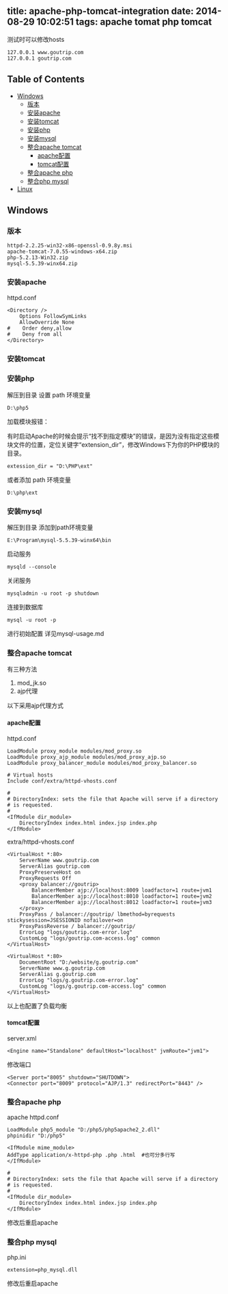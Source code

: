 title: apache-php-tomcat-integration
date: 2014-08-29 10:02:51
tags: apache tomat php tomcat
---

测试时可以修改hosts

	127.0.0.1 www.goutrip.com
	127.0.0.1 goutrip.com

## <a name="TOC">Table of Contents</a>

*   [Windows](#windows)
    *   [版本](#version)
    *   [安装apache](#install-apache)
    *   [安装tomcat](#install-tomcat)
    *   [安装php](#install-php)
    *   [安装mysql](#install-mysql)
    *   [整合apache tomcat](#integrate-apache-tomcat)
        *   [apache配置](#config-apache)
        *   [tomcat配置](#config-tomcat)
    *   [整合apache php](#integrate-apache-php)
    *   [整合php mysql](#integrate-php-mysql)
* [Linux]()


## <a id="windows">Windows</a>

### <a id="version">版本</a>

	httpd-2.2.25-win32-x86-openssl-0.9.8y.msi
	apache-tomcat-7.0.55-windows-x64.zip
	php-5.2.13-Win32.zip
	mysql-5.5.39-winx64.zip

### <a id="install-apache">安装apache</a>

httpd.conf

	<Directory />
	    Options FollowSymLinks
	    AllowOverride None
	#    Order deny,allow
	#    Deny from all
	</Directory>


### <a id="install-tomcat">安装tomcat</a>
### <a id="install-php">安装php</a>
解压到目录 设置 path 环境变量

	D:\php5

加载模块报错：

有时启动Apache的时候会提示“找不到指定模块”的错误，是因为没有指定这些模块文件的位置，定位关键字“extension_dir”，修改Windows下为你的PHP模块的目录。

	extession_dir = "D:\PHP\ext"

或者添加 path 环境变量 

	D:\php\ext

### <a id="install-mysql">安装mysql</a>
解压到目录
添加到path环境变量

	E:\Program\mysql-5.5.39-winx64\bin

启动服务

	mysqld --console

关闭服务

	mysqladmin -u root -p shutdown

连接到数据库

	mysql -u root -p



进行初始配置 详见mysql-usage.md

### <a id="integrate-apache-tomcat">整合apache tomcat</a>

有三种方法

1. mod_jk.so
2. ajp代理

以下采用ajp代理方式
#### <a id="config-apache">apache配置</a>
httpd.conf

	LoadModule proxy_module modules/mod_proxy.so
	LoadModule proxy_ajp_module modules/mod_proxy_ajp.so
	LoadModule proxy_balancer_module modules/mod_proxy_balancer.so

	# Virtual hosts 
	Include conf/extra/httpd-vhosts.conf 

	#
	# DirectoryIndex: sets the file that Apache will serve if a directory
	# is requested.
	#
	<IfModule dir_module>
	    DirectoryIndex index.html index.jsp index.php
	</IfModule>

extra/httpd-vhosts.conf

	<VirtualHost *:80>
		ServerName www.goutrip.com
		ServerAlias goutrip.com
		ProxyPreserveHost on
		ProxyRequests Off
		<proxy balancer://goutrip>
			BalancerMember ajp://localhost:8009 loadfactor=1 route=jvm1
			BalancerMember ajp://localhost:8010 loadfactor=1 route=jvm2
			BalancerMember ajp://localhost:8012 loadfactor=1 route=jvm3
		</proxy>
		ProxyPass / balancer://goutrip/ lbmethod=byrequests stickysession=JSESSIONID nofailover=on
		ProxyPassReverse / balancer://goutrip/
		ErrorLog "logs/goutrip.com-error.log"
		CustomLog "logs/goutrip.com-access.log" common
	</VirtualHost>

	<VirtualHost *:80>
		DocumentRoot "D:/website/g.goutrip.com"
		ServerName www.g.goutrip.com
		ServerAlias g.goutrip.com
		ErrorLog "logs/g.goutrip.com-error.log"
		CustomLog "logs/g.goutrip.com-access.log" common
	</VirtualHost>

以上也配置了负载均衡

#### <a id="config-tomcat">tomcat配置</a>

server.xml

	<Engine name="Standalone" defaultHost="localhost" jvmRoute="jvm1"> 

修改端口

	<Server port="8005" shutdown="SHUTDOWN"> 
	<Connector port="8009" protocol="AJP/1.3" redirectPort="8443" /> 

### <a id="integrate-apache-php">整合apache php</a>
apache httpd.conf

	LoadModule php5_module "D:/php5/php5apache2_2.dll"
	phpinidir "D:/php5"

	<IfModule mime_module>
	AddType application/x-httpd-php .php .html  #也可分多行写
	</IfModule>

	#
	# DirectoryIndex: sets the file that Apache will serve if a directory
	# is requested.
	#
	<IfModule dir_module>
	    DirectoryIndex index.html index.jsp index.php
	</IfModule>

修改后重启apache

### <a id="integrate-php-mysql">整合php mysql</a>
php.ini

	extension=php_mysql.dll


修改后重启apache
